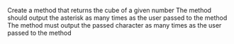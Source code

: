 Create a method that returns the cube of a given number
The method should output the asterisk as many times as the user passed to the method
The method must output the passed character as many times as the user passed to the method